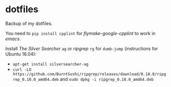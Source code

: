 # dotfiles
Backup of my dotfiles.

You need to `pip install cpplint` for *flymake-google-cpplint* to work in *emacs*.

Install *The Silver Searcher* `ag` or *ripgrep* `rg` for `dumb-jump` (instructions for Ubuntu 16.04):

* `apt-get install silversearcher-ag`
* `curl -LO https://github.com/BurntSushi/ripgrep/releases/download/0.10.0/ripgrep_0.10.0_amd64.deb` and `sudo dpkg -i ripgrep_0.10.0_amd64.deb`